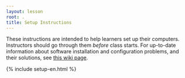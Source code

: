 ```yaml
---
layout: lesson
root: .
title: Setup Instructions
---
```

These instructions are intended to help learners set up their computers.
Instructors should go through them *before* class starts.
For up-to-date information about software installation and configuration problems,
and their solutions,
see [this wiki page](https://github.com/swcarpentry/bc/wiki/Configuration-Problems-and-Solutions).

{% include setup-en.html %}
